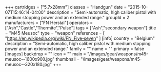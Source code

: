 +++
cartridges = ["5.7x28mm"]
classes = "Handgun"
date = "2015-10-07T15:46:14-04:00"
description = "Semi-automatic, high caliber pistol with medium stopping power and an extended range."
groupId = 2
manufacturers = ["FN Herstal"]
operators = ["Ash","Castle","Thermite","Pulse"]
tags = ["Ash","secondary weapon"]
title = "M45 Meusoc"
type = "weapon"
references = [
  "https://en.wikipedia.org/wiki/FN_Five-seven"
]
[info]
  country = "Belgium"
  description = "Semi-automatic, high caliber pistol with medium stopping power and an extended range."
  family = ""
  name = ""
  primary = false
[images]
  backdrop = ""
  icon = ""
  main = "/images/gear/weapons/m45-meusoc--1600x900.jpg"
  thumbnail = "/images/gear/weapons/m45-meusoc--320x180.jpg"
+++
